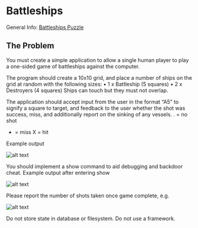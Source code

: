 # Battleships

General Info: [Battleships Puzzle](https://en.wikipedia.org/wiki/Battleship_(puzzle))

## The Problem

You must create a simple application to allow a single human player to play a one-sided game of battleships against the computer. 

The program should create a 10x10 grid, and place a number of ships on the grid at random with the following sizes:
•	1 x Battleship (5 squares)
•	2 x Destroyers (4 squares)
Ships can touch but they must not overlap.

The application should accept input from the user in the format “A5” to signify a square to target, and feedback to the user whether the shot was success, miss, and additionally report on the sinking of any vessels.
. = no shot
- = miss
X = hit

Example output

![alt text](http://ellefu.eu/images/battleships_01.png)

You should implement a show command to aid debugging and backdoor cheat. Example output after entering show

![alt text](http://ellefu.eu/images/battleships_02.png)         

Please report the number of shots taken once game complete, e.g.

![alt text](http://ellefu.eu/images/battleships_03.png)

Do not store state in database or filesystem.
Do not use a framework.
